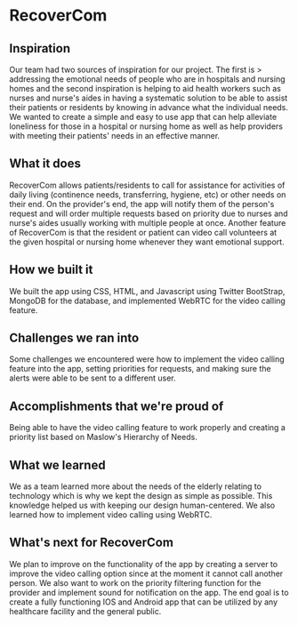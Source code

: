 # RecoverCom

## Inspiration
Our team had two sources of inspiration for our project. The first is > addressing the emotional needs of people who are in hospitals and nursing homes and the second inspiration is helping to aid health workers
such as nurses and nurse's aides in having a systematic solution to be able to assist their patients or residents by knowing in advance what the individual needs. We wanted to create a simple and easy to use app that can help alleviate loneliness for those in a hospital or nursing home as well as help providers with meeting their patients' needs in an effective manner.

## What it does
RecoverCom allows patients/residents to call for assistance for activities of daily living (continence needs, transferring, hygiene, etc) or other needs on their end. On the provider's end, the app will notify them of the person's request and will order multiple requests based on priority due to nurses and nurse's aides usually working with multiple people at once. Another feature of RecoverCom is that the resident or patient can video call volunteers at the given hospital or nursing home whenever they want emotional support.

## How we built it
We built the app using CSS, HTML, and Javascript using Twitter
BootStrap, MongoDB for the database, and implemented WebRTC for the video calling feature.

## Challenges we ran into
Some challenges we encountered were how to implement the video calling feature into the app, setting priorities for requests,
and making sure the alerts were able to be sent to a different user.

## Accomplishments that we're proud of
Being able to have the video calling feature to work properly and creating a priority list based on Maslow's Hierarchy of Needs.

## What we learned
We as a team learned more about the needs of the elderly relating to technology which is why we kept the design as simple as possible. This knowledge helped us with keeping our design human-centered. We also learned how to implement video calling using WebRTC.

## What's next for RecoverCom
We plan to improve on the functionality of the app by creating a server to improve the video calling option since at the moment it cannot call another person. We also want to work on the priority filtering function for the provider and implement sound for notification on the app. The end goal is to create a fully functioning IOS and Android app that can be utilized by any healthcare facility and the general public.
